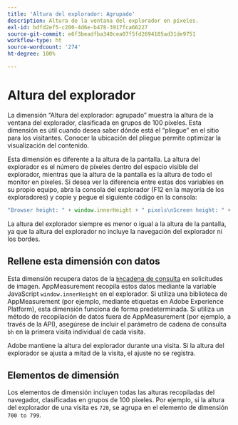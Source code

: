 ```yaml
---
title: 'Altura del explorador: Agrupado'
description: Altura de la ventana del explorador en píxeles.
exl-id: bdfd2ef5-c200-4d6e-b478-3917fca66227
source-git-commit: e6f3beadfba340cea07f5fd2694105ad31de9751
workflow-type: ht
source-wordcount: '274'
ht-degree: 100%

---
```


# Altura del explorador

La dimensión “Altura del explorador: agrupado” muestra la altura de la ventana del explorador, clasificada en grupos de 100 píxeles. Esta dimensión es útil cuando desea saber dónde está el “pliegue” en el sitio para los visitantes. Conocer la ubicación del pliegue permite optimizar la visualización del contenido.

Esta dimensión es diferente a la altura de la pantalla. La altura del explorador es el número de píxeles dentro del espacio visible del explorador, mientras que la altura de la pantalla es la altura de todo el monitor en píxeles. Si desea ver la diferencia entre estas dos variables en su propio equipo, abra la consola del explorador (F12 en la mayoría de los exploradores) y copie y pegue el siguiente código en la consola:

```javascript
"Browser height: " + window.innerHeight + " pixels\nScreen height: " + screen.height + " pixels";
```

La altura del explorador siempre es menor o igual a la altura de la pantalla, ya que la altura del explorador no incluye la navegación del explorador ni los bordes.

## Rellene esta dimensión con datos

Esta dimensión recupera datos de la [`bh`cadena de consulta](/help/implement/validate/query-parameters.md) en solicitudes de imagen. AppMeasurement recopila estos datos mediante la variable JavaScript `window.innerHeight` en el explorador. Si utiliza una biblioteca de AppMeasurement (por ejemplo, mediante etiquetas en Adobe Experience Platform), esta dimensión funciona de forma predeterminada. Si utiliza un método de recopilación de datos fuera de AppMeasurement (por ejemplo, a través de la API), asegúrese de incluir el parámetro de cadena de consulta `bh` en la primera visita individual de cada visita.

Adobe mantiene la altura del explorador durante una visita. Si la altura del explorador se ajusta a mitad de la visita, el ajuste no se registra.

## Elementos de dimensión

Los elementos de dimensión incluyen todas las alturas recopiladas del navegador, clasificadas en grupos de 100 píxeles. Por ejemplo, si la altura del explorador de una visita es `720`, se agrupa en el elemento de dimensión `700 to 799`.
